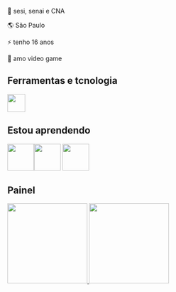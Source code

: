 



🙏 sesi, senai e CNA

🌎 São Paulo 

⚡ tenho 16 anos

👾 amo video game

## Ferramentas e tcnologia
<img src="https://cdn.jsdelivr.net/gh/devicons/devicon/icons/github/github-original.svg" width="40" height="40"/> 


## Estou aprendendo
<img src="https://cdn.jsdelivr.net/gh/devicons/devicon/icons/html5/html5-original-wordmark.svg" width="60" height="60" /><img src="https://cdn.jsdelivr.net/gh/devicons/devicon/icons/css3/css3-original-wordmark.svg" width="60" height="60"  /> <img src="https://cdn.jsdelivr.net/gh/devicons/devicon/icons/vscode/vscode-original.svg" width="60" height="60" />


## Painel
<div> 
<a href="https://github.com/Arthur-s4ntxs"> 
<img height="180em" src="https://github-readme-stats.vercel.app/api/top-langs/?username=Arthur-s4ntxs&layout=compact&langs_count=7&theme=dracula"/> 
<img height="180em" src="https://github-readme-stats.vercel.app/api?username=Arthur-s4ntxs&show_icons=true&theme=dracula&include_all_commits=true&count_private=true"/> 
</div>






